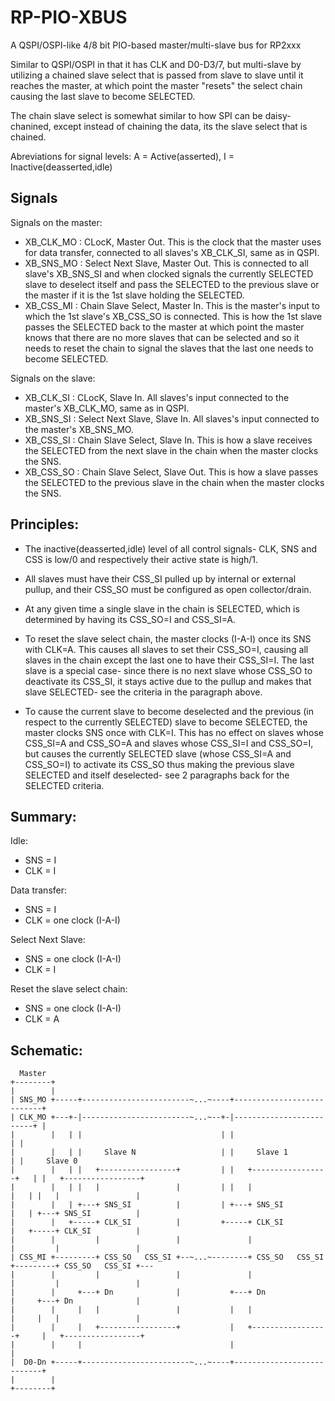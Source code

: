 # RP-PIO-XBUS

A QSPI/OSPI-like 4/8 bit PIO-based master/multi-slave bus for RP2xxx

Similar to QSPI/OSPI in that it has CLK and D0-D3/7, but multi-slave by utilizing a chained slave select that is passed from slave to slave until it reaches the master, at which point the master "resets" the select chain causing the last slave to become SELECTED.

The chain slave select is somewhat similar to how SPI can be daisy-chanined, except instead of chaining the data, its the slave select that is chained.

Abreviations for signal levels: A = Active(asserted), I = Inactive(deasserted,idle)

## Signals

Signals on the master:
* XB_CLK_MO : CLocK, Master Out. This is the clock that the master uses for data transfer, connected to all slaves's XB_CLK_SI, same as in QSPI.
* XB_SNS_MO : Select Next Slave, Master Out. This is connected to all slave's XB_SNS_SI and when clocked signals the currently SELECTED slave to deselect itself and pass the SELECTED to the previous slave or the master if it is the 1st slave holding the SELECTED.
* XB_CSS_MI : Chain Slave Select, Master In. This is the master's input to which the 1st slave's XB_CSS_SO is connected. This is how the 1st slave passes the SELECTED back to the master at which point the master knows that there are no more slaves that can be selected and so it needs to reset the chain to signal the slaves that the last one needs to become SELECTED.

Signals on the slave:
* XB_CLK_SI : CLocK, Slave In. All slaves's input connected to the master's XB_CLK_MO, same as in QSPI.
* XB_SNS_SI : Select Next Slave, Slave In. All slaves's input connected to the master's XB_SNS_MO.
* XB_CSS_SI : Chain Slave Select, Slave In. This is how a slave receives the SELECTED from the next slave in the chain when the master clocks the SNS.
* XB_CSS_SO : Chain Slave Select, Slave Out. This is how a slave passes the SELECTED to the previous slave in the chain when the master clocks the SNS.

## Principles:

* The inactive(deasserted,idle) level of all control signals- CLK, SNS and CSS is low/0 and respectively their active state is high/1.

* All slaves must have their CSS_SI pulled up by internal or external pullup, and their CSS_SO must be configured as open collector/drain.

* At any given time a single slave in the chain is SELECTED, which is determined by having its CSS_SO=I and CSS_SI=A.

* To reset the slave select chain, the master clocks (I-A-I) once its SNS with CLK=A. This causes all slaves to set their CSS_SO=I, causing all slaves in the chain except the last one to have their CSS_SI=I. The last slave is a special case- since there is no next slave whose CSS_SO to deactivate its CSS_SI, it stays active due to the pullup and makes that slave SELECTED- see the criteria in the paragraph above. 

* To cause the current slave to become deselected and the previous (in respect to the currently SELECTED) slave to become SELECTED, the master clocks SNS once with CLK=I. This has no effect on slaves whose CSS_SI=A and CSS_SO=A and slaves whose CSS_SI=I and CSS_SO=I, but causes the currently SELECTED slave (whose CSS_SI=A and CSS_SO=I) to activate its CSS_SO thus making the previous slave SELECTED and itself deselected- see 2 paragraphs back for the SELECTED criteria.

## Summary:

Idle:
 * SNS = I
 * CLK = I

Data transfer:
 * SNS = I
 * CLK = one clock (I-A-I)

Select Next Slave:
 * SNS = one clock (I-A-I)
 * CLK = I

Reset the slave select chain:
 * SNS = one clock (I-A-I)
 * CLK = A

## Schematic:
```
  Master
+--------+
|        |
| SNS_MO +-----+------------------------~...~----+---------------------------+
| CLK_MO +---+-|------------------------~...~--+-|-------------------------+ |
|        |   | |                               | |                         | |
|        |   | |     Slave N                   | |     Slave 1             | |     Slave 0
|        |   | |   +-----------------+         | |   +-----------------+   | |   +-----------------+
|        |   | |   |                 |         | |   |                 |   | |   |                 |
|        |   | +---+ SNS_SI          |         | +---+ SNS_SI          |   | +---+ SNS_SI          |
|        |   +-----+ CLK_SI          |         +-----+ CLK_SI          |   +-----+ CLK_SI          |
|        |         |                 |               |                 |         |                 |
| CSS_MI +---------+ CSS_SO   CSS_SI +--~...~--------+ CSS_SO   CSS_SI +---------+ CSS_SO   CSS_SI +---
|        |         |                 |               |                 |         |                 |
|        |     +---+ Dn              |           +---+ Dn              |     +---+ Dn              |
|        |     |   |                 |           |   |                 |     |   |                 |
|        |     |   +-----------------+           |   +-----------------+     |   +-----------------+
|        |     |                                 |                           |
|  D0-Dn +-----+------------------------~...~----+---------------------------+
|        |
+--------+
```
